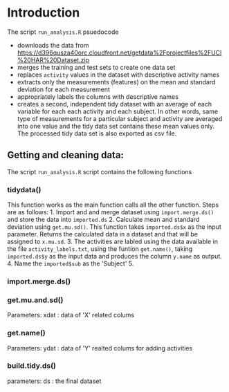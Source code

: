 # Introduction

The script `run_analysis.R` psuedocode 
- downloads the data from
  https://d396qusza40orc.cloudfront.net/getdata%2Fprojectfiles%2FUCI%20HAR%20Dataset.zip
- merges the training and test sets to create one data set
- replaces `activity` values in the dataset with descriptive activity names
- extracts only the measurements (features) on the mean and standard deviation
  for each measurement
- appropriately labels the columns with descriptive names
- creates a second, independent tidy dataset with an average of each variable
  for each each activity and each subject. In other words, same type of
  measurements for a particular subject and activity are averaged into one value
  and the tidy data set contains these mean values only. The processed tidy data
  set is also exported as csv file.
  

## Getting and cleaning data:
The script `run_analysis.R` script contains the following functions
### tidydata()
  This function works as the main function calls all the other function. Steps are as follows:
    1. Import and and merge dataset using `import.merge.ds()` and store the data into `imported.ds`
    2. Calculate mean and standard deviation using `get.mu.sd()`. This function takes `imported.ds$x` as the input parameter. Returns the calculated data in a dataset and that will be assigned to `x.mu.sd`.
    3. The activities are labled using the data available in the file `activity_labels.txt`, using the funtion `get.name()`, taking `imported.ds$y` as the input data and produces the column  `y.name` as output.
    4. Name the `imported$sub` as the 'Subject'
    5.
### import.merge.ds()
### get.mu.and.sd()
Parameters: xdat : data of 'X' related colums
### get.name()
Parameters: ydat : data of 'Y' realted colums for adding activities
### build.tidy.ds()
parameters: ds : the final dataset 

